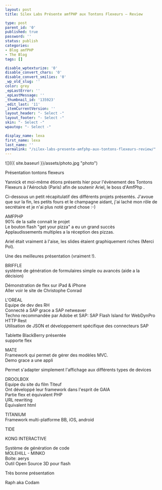 ```yaml
---
layout: post
title: Silex Labs Présente amfPHP aux Tontons Flexeurs – Review

type: post
parent_id: '0'
published: true
password: ''
status: publish
categories:
- Blog amfPHP
- The Blog
tags: []

disable_wptexturize: '0'
disable_convert_chars: '0'
disable_convert_smilies: '0'
_wp_old_slug: ''
color: grey
_epLastError: ''
_epLastMessage: ''
_thumbnail_id: '135923'
_edit_last: '11'
_itemCurrentVersion: ''
layout_header: "- Select -"
layout_footer: "- Select -"
skin: "- Select -"
wpautop: "- Select -"

display_name: lexa
first_name: lexa
last_name: ''
permalink: "/silex-labs-presente-amfphp-aux-tontons-flexeurs-review/"
---
```


![]({{ site.baseurl }}/assets/photo.jpg "photo")

Présentation tontons flexeurs

Yannick et moi-même étions présents hier pour l'évènement des Tontons Flexeurs à l'Aéroclub (Paris) afin de soutenir Ariel, le boss d'AmfPhp .

Ci-dessous un petit récapitulatif des différents projets présentés. J'avoue que sur la fin, les petits fours et le champagne aidant, j'ai laché mon rôle de secrétaire et je n'ai plus noté grand chose :-)

AMFPHP  
90% de la salle connait le projet  
Le bouton flash "get your pizza" a eu un grand succès  
Applaudissements multiples a la réception des pizzas.

Ariel était vraiment à l'aise, les slides étaient graphiquement riches (Merci Pol).

Une des meilleures présentation (vraiment !).

BRIFFLE  
système de génération de formulaires simple ou avancés (aide a la décision)

Démonstration de flex sur iPad & iPhone  
Aller voir le site de Christophe Conrad

L'OREAL  
Equipe de dev des RH  
Connecté a SAP grace a SAP netweaver  
Techno recommandée par Adobe et
SAP: SAP Flash Island for WebDynPro  
HTTP Rest  
Utilisation de JSON et développement spécifique des connecteurs SAP

Tablette BlackBerry présentée  
supporte flex

MATE  
Framework qui permet de gérer des modèles MVC.  
Demo grace a une appli

Permet s'adapter simplement l'affichage aux différents types de devices

DROOLBOX  
Equipe du site du film Titeuf  
Ont développé leur framework dans l'esprit de GAIA  
Partie flex et équivalent PHP  
URL rewriting  
Équivalent html

TITANIUM  
Framework multi-platforme BB, iOS, android

TIDE

KONG INTERACTIVE

Système de génération de code  
MOLEHILL - MINKO  
Boite: aerys  
Outil Open Source 3D pour flash

Très bonne présentation

Raph aka Codam